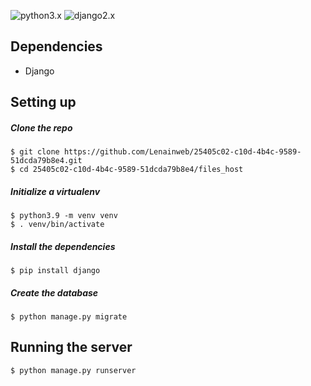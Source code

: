 
![python3.x](https://img.shields.io/badge/python-3.x-brightgreen.svg) ![django2.x](https://img.shields.io/badge/%20Django-2.0.1-green.svg)

## Dependencies
* Django

## Setting up

##### Clone the repo

```
$ git clone https://github.com/Lenainweb/25405c02-c10d-4b4c-9589-51dcda79b8e4.git
$ cd 25405c02-c10d-4b4c-9589-51dcda79b8e4/files_host
```

##### Initialize a virtualenv

```
$ python3.9 -m venv venv
$ . venv/bin/activate
```

##### Install the dependencies

```
$ pip install django 
```

##### Create the database

```
$ python manage.py migrate
```

## Running the server

```
$ python manage.py runserver
```


